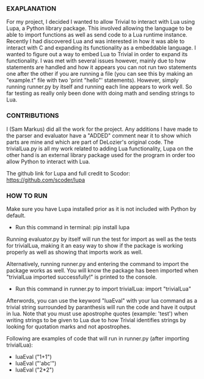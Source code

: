 ### EXAPLANATION ###

For my project, I decided I wanted to allow Trivial to interact with Lua using Lupa, a Python library package. This involved allowing the language to be able to import functions as well as send code to a Lua runtime instance. Recently I had discovered Lua and was interested in how it was able to interact with C and expanding its functionality as a embeddable language. I wanted to figure out a way to embed Lua to Trivial in order to expand its functionality. I was met with several issues however, mainly due to how statements are handled and how it appears you can not run two statements one after the other if you are running a file (you can see this by making an "example.t" file with two 'print "hello"' statements). However, simply running runner.py by itself and running each line appears to work well. So far testing as really only been done with doing math and sending strings to Lua. 

### CONTRIBUTIONS ###

I (Sam Markus) did all the work for the project. Any additions I have made to the parser and evaluator have a "ADDED" comment near it to show which parts are mine and which are part of DeLozier's original code. The trivialLua.py is all my work related to adding Lua functionality, Lupa on the other hand is an external library package used for the program in order too allow Python to interact with Lua. 

The github link for Lupa and full credit to Scodor: https://github.com/scoder/lupa

### HOW TO RUN ###

Make sure you have Lupa installed prior as it is not included with Python by default.

- Run this command in terminal: pip install lupa

Running evaluator.py by itself will run the test for import as well as the tests for trivialLua, making it an easy way to show if the package is working properly as well as showing that imports work as well. 

Alternatively, running runner.py and entering the command to import the package works as well. You will know the package has been imported when "trivialLua imported successfully!" is printed to the console.

- Run this command in runner.py to import trivialLua: import "trivialLua"

Afterwords, you can use the keyword "luaEval" with your lua command as a trivial string surrounded by paranthesis will run the code and have it output in lua. Note that you must use apostrophe quotes (example: 'test') when writing strings to be given to Lua due to how Trivial identifies strings by looking for quotation marks and not apostrophes.

Following are examples of code that will run in runner.py (after importing trivialLua): 

- luaEval ("1+1")
- luaEval ("'abc'")
- luaEval ("2*2")
